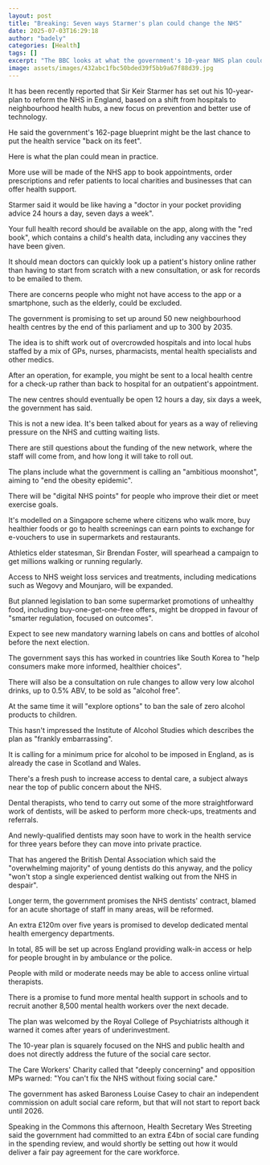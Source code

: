 ```yaml
---
layout: post
title: "Breaking: Seven ways Starmer's plan could change the NHS"
date: 2025-07-03T16:29:18
author: "badely"
categories: [Health]
tags: []
excerpt: "The BBC looks at what the government's 10-year NHS plan could mean in practice."
image: assets/images/432abc1fbc50bded39f5bb9a67f88d39.jpg
---
```


It has been recently reported that Sir Keir Starmer has set out his 10-year-plan to reform the NHS in England, based on a shift from hospitals to neighbourhood health hubs, a new focus on prevention and better use of technology.

He said the government's 162-page blueprint might be the last chance to put the health service "back on its feet".

Here is what the plan could mean in practice.

More use will be made of the NHS app to book appointments, order prescriptions and refer patients to local charities and businesses that can offer health support.

Starmer said it would be like having a "doctor in your pocket providing advice 24 hours a day, seven days a week".

Your full health record should be available on the app, along with the "red book", which contains a child's health data, including any vaccines they have been given.

It should mean doctors can quickly look up a patient's history online rather than having to start from scratch with a new consultation, or ask for records to be emailed to them.

There are concerns people who might not have access to the app or a smartphone, such as the elderly, could be excluded.

The government is promising to set up around 50 new neighbourhood health centres by the end of this parliament and up to 300 by 2035.

The idea is to shift work out of overcrowded hospitals and into local hubs staffed by a mix of GPs, nurses, pharmacists, mental health specialists and other medics.

After an operation, for example, you might be sent to a local health centre for a check-up rather than back to hospital for an outpatient's appointment.

The new centres should eventually be open 12 hours a day, six days a week, the government has said.

This is not a new idea. It's been talked about for years as a way of relieving pressure on the NHS and cutting waiting lists.

There are still questions about the funding of the new network, where the staff will come from, and how long it will take to roll out.

The plans include what the government is calling an "ambitious moonshot", aiming to "end the obesity epidemic".

There will be "digital NHS points" for people who improve their diet or meet exercise goals.

It's modelled on a Singapore scheme where citizens who walk more, buy healthier foods or go to health screenings can earn points to exchange for e-vouchers to use in supermarkets and restaurants.

Athletics elder statesman, Sir Brendan Foster, will spearhead a campaign to get millions walking or running regularly. 

Access to NHS weight loss services and treatments, including medications such as Wegovy and Mounjaro, will be expanded.

But planned legislation to ban some supermarket promotions of unhealthy food, including buy-one-get-one-free offers, might be dropped in favour of "smarter regulation, focused on outcomes". 

Expect to see new mandatory warning labels on cans and bottles of alcohol before the next election.

The government says this has worked in countries like South Korea to "help consumers make more informed, healthier choices".

There will also be a consultation on rule changes to allow very low alcohol drinks, up to 0.5% ABV, to be sold as "alcohol free".

At the same time it will "explore options" to ban the sale of zero alcohol products to children.

This hasn't impressed the Institute of Alcohol Studies which describes the plan as "frankly embarrassing".

It is calling for a minimum price for alcohol to be imposed in England, as is already the case in Scotland and Wales.

There's a fresh push to increase access to dental care, a subject always near the top of public concern about the NHS.

Dental therapists, who tend to carry out some of the more straightforward work of dentists, will be asked to perform more check-ups, treatments and referrals.

And newly-qualified dentists may soon have to work in the health service for three years before they can move into private practice.

That has angered the British Dental Association which said the "overwhelming majority" of young dentists do this anyway, and the policy "won't stop a single experienced dentist walking out from the NHS in despair".

Longer term, the government promises the NHS dentists' contract, blamed for an acute shortage of staff in many areas, will be reformed. 

An extra £120m over five years is promised to develop dedicated mental health emergency departments.

In total, 85 will be set up across England providing walk-in access or help for people brought in by ambulance or the police.

People with mild or moderate needs may be able to access online virtual therapists.

There is a promise to fund more mental health support in schools and to recruit another 8,500 mental health workers over the next decade.

The plan was welcomed by the Royal College of Psychiatrists although it warned it comes after years of underinvestment.

The 10-year plan is squarely focused on the NHS and public health and does not directly address the future of the social care sector.

The Care Workers' Charity called that "deeply concerning" and opposition MPs warned: "You can't fix the NHS without fixing social care."

The government has asked Baroness Louise Casey to chair an independent commission on adult social care reform, but that will not start to report back until 2026.

Speaking in the Commons this afternoon, Health Secretary Wes Streeting said the government had committed to an extra £4bn of social care funding in the spending review, and would shortly be setting out how it would deliver a fair pay agreement for the care workforce.

